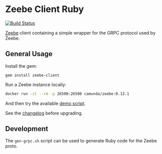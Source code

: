 # Zeebe Client Ruby

[![Build Status](https://travis-ci.org/cmur2/zb-ruby-client.svg?branch=master)](https://travis-ci.org/cmur2/zb-ruby-client)

[Zeebe](https://zeebe.io) client containing a simple wrapper for the GRPC protocol used by Zeebe.

## General Usage

Install the gem:

    gem install zeebe-client

Run a Zeebe instance locally:

```sh
docker run -it --rm -p 26500:26500 camunda/zeebe:0.13.1
```

And then try the available [demo script](examples/demo.rb).

See the [changelog](CHANGELOG.md) before upgrading.

## Development

The `gen-grpc.sh` script can be used to generate Ruby code for the Zeebe proto.
